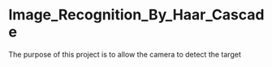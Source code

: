 # Image_Recognition_By_Haar_Cascade
The purpose of this project is to allow the camera to detect the target

